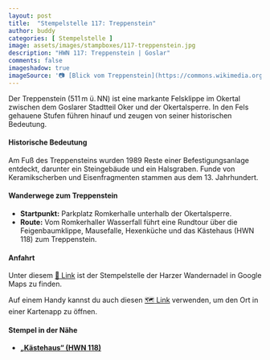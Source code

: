 ```yaml
---
layout: post
title:  "Stempelstelle 117: Treppenstein"
author: buddy
categories: [ Stempelstelle ]
image: assets/images/stampboxes/117-treppenstein.jpg
description: "HWN 117: Treppenstein | Goslar"
comments: false
imageshadow: true
imageSource: '📷 [Blick vom Treppenstein](https://commons.wikimedia.org/wiki/File:Blick_vom_Treppenstein.jpg) von <a href="https://de.wikipedia.org/wiki/Benutzer:Hejkal" class="extiw" title="de:Benutzer:Hejkal">Benutzer:Hejkal</a> unter Lizenz [CC BY-SA 3.0 de](https://creativecommons.org/licenses/by-sa/3.0/de/deed.en)'
---
```


Der Treppenstein (511 m ü. NN) ist eine markante Felsklippe im Okertal zwischen dem Goslarer Stadtteil Oker und der Okertalsperre. In den Fels gehauene Stufen führen hinauf und zeugen von seiner historischen Bedeutung. 

#### Historische Bedeutung

Am Fuß des Treppensteins wurden 1989 Reste einer Befestigungsanlage entdeckt, darunter ein Steingebäude und ein Halsgraben. Funde von Keramikscherben und Eisenfragmenten stammen aus dem 13. Jahrhundert. 

#### Wanderwege zum Treppenstein

- **Startpunkt:** Parkplatz Romkerhalle unterhalb der Okertalsperre.
- **Route:** Vom Romkerhaller Wasserfall führt eine Rundtour über die Feigenbaumklippe, Mausefalle, Hexenküche und das Kästehaus (HWN 118) zum Treppenstein. 

#### Anfahrt

Unter diesem [📍 Link](https://www.google.com/maps/dir/?api=1&origin=&destination=51.87183%2C%2010.48139) ist der Stempelstelle der Harzer Wandernadel in Google Maps zu finden.

<div class="android-only">
  Auf einem Handy kannst du auch diesen 
  <a href="geo:51.87183,10.48139">🗺️ Link</a> 
  verwenden, um den Ort in einer Kartenapp zu öffnen.
  <p></p>
</div>

#### Stempel in der Nähe

- [**„Kästehaus“ (HWN 118)**](/stempelstelle-118-kaestehaus)
